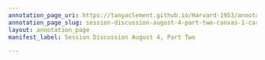 ```yaml
---
annotation_page_uri: https://tanyaclement.github.io/Harvard-1953/annotations/session-discussion-august-4-part-two-canvas-1-carvel-collins.json
annotation_page_slug: session-discussion-august-4-part-two-canvas-1-carvel-collins
layout: annotation_page
manifest_label: Session Discussion August 4, Part Two

---
```

